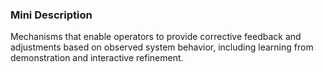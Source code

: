 ### Mini Description

Mechanisms that enable operators to provide corrective feedback and adjustments based on observed system behavior, including learning from demonstration and interactive refinement.
